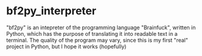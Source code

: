 # bf2py_interpreter
"bf2py" is an intepreter of the programming language "Brainfuck", written in Python, which has the purpose of translating it into readable text in a terminal.
The quality of the program may vary, since this is my first "real" project in Python, but I hope it works (hopefully)
